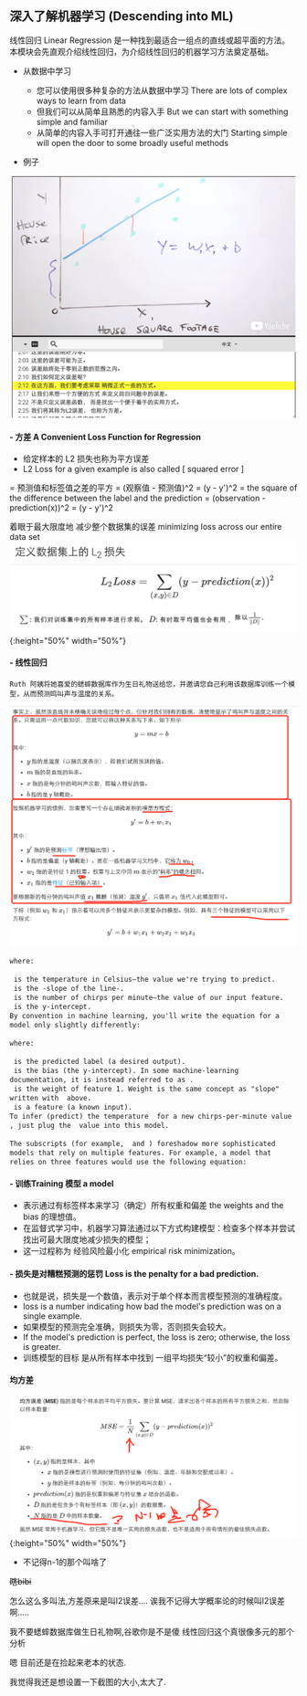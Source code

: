 深入了解机器学习 (Descending into ML)
---

线性回归 Linear Regression 是一种找到最适合一组点的直线或超平面的方法。
本模块会先直观介绍线性回归，为介绍线性回归的机器学习方法奠定基础。


- 从数据中学习
    - 您可以使用很多种复杂的方法从数据中学习 There are lots of complex ways to learn from data
    - 但我们可以从简单且熟悉的内容入手 But we can start with something simple and familiar
    - 从简单的内容入手可打开通往一些广泛实用方法的大门 Starting simple will open the door to some broadly useful methods

- 例子

![某个例子](/img_for_md/QQ20180307-234329@2x.png)


#### - 方差 A Convenient Loss Function for Regression
- 给定样本的 L2 损失也称为平方误差
- L2 Loss for a given example is also called [ squared error ]

= 预测值和标签值之差的平方
= (观察值 - 预测值)^2
= (y - y')^2
= the square of the difference between the label and the prediction
= (observation - prediction(x))^2
= (y - y')^2


着眼于最大限度地 减少整个数据集的误差 minimizing loss across our entire data set
![](/img_for_md/QQ20180307-234543@2x.png){:height="50%" width="50%"}


#### - 线性回归

```
Ruth 阿姨将她喜爱的蟋蟀数据库作为生日礼物送给您，并邀请您自己利用该数据库训练一个模型，从而预测鸣叫声与温度的关系。
```
![大概是基础概念](/img_for_md/QQ20180307-235050@2x.png)

```
where:

 is the temperature in Celsius—the value we're trying to predict.
 is the -slope of the line-.
 is the number of chirps per minute—the value of our input feature.
 is the y-intercept.
By convention in machine learning, you'll write the equation for a model only slightly differently:

where:

 is the predicted label (a desired output).
 is the bias (the y-intercept). In some machine-learning documentation, it is instead referred to as .
 is the weight of feature 1. Weight is the same concept as "slope" written with  above.
 is a feature (a known input).
To infer (predict) the temperature  for a new chirps-per-minute value , just plug the  value into this model.

The subscripts (for example,  and ) foreshadow more sophisticated models that rely on multiple features. For example, a model that relies on three features would use the following equation:
```

#### - 训练Training 模型 a model
- 表示通过有标签样本来学习（确定）所有权重和偏差 the weights and the bias 的理想值。
- 在监督式学习中，机器学习算法通过以下方式构建模型：检查多个样本并尝试找出可最大限度地减少损失的模型；
- 这一过程称为 经验风险最小化 empirical risk minimization。


#### - 损失是对糟糕预测的惩罚 Loss is the penalty for a bad prediction.
- 也就是说，损失是一个数值，表示对于单个样本而言模型预测的准确程度。
-  loss is a number indicating how bad the model's prediction was on a single example.
- 如果模型的预测完全准确，则损失为零，否则损失会较大。
- If the model's prediction is perfect, the loss is zero; otherwise, the loss is greater.
- 训练模型的目标 是从所有样本中找到 一组平均损失“较小”的权重和偏差。


#### 均方差
![](/img_for_md/QQ20180307-235436@2x.png){:height="50%" width="50%"}
- 不记得n-1的那个叫啥了


~~瞎bibi~~

怎么这么多叫法,方差原来是叫l2误差....
诶我不记得大学概率论的时候叫l2误差啊.....

我不要蟋蟀数据库做生日礼物啊,谷歌你是不是傻
线性回归这个真很像多元的那个分析

嗯 目前还是在捡起来老本的状态.

我觉得我还是想设置一下截图的大小,太大了.